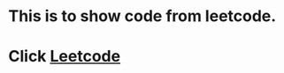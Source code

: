 # This is to show code from leetcode.
# Click <a target="_blank" href="https://leetcode.com">Leetcode<a/>
